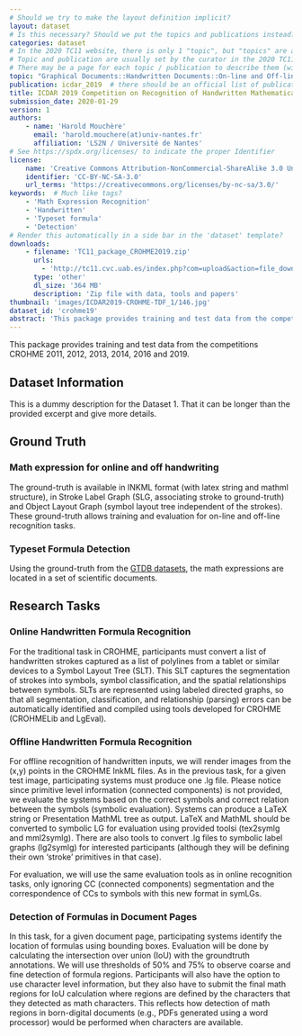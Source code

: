 ```yaml
---
# Should we try to make the layout definition implicit?
layout: dataset
# Is this necessary? Should we put the topics and publications instead?
categories: dataset
# In the 2020 TC11 website, there is only 1 "topic", but "topics" are arranged in a hierarchical way, like a taxonomy
# Topic and publication are usually set by the curator in the 2020 TC11 website
# There may be a page for each topic / publication to describe them (with pictures)
topic: "Graphical Documents::Handwritten Documents::On-line and Off-line"
publication: icdar_2019  # there should be an official list of publication ids
title: ICDAR 2019 Competition on Recognition of Handwritten Mathematical Expressions and Typeset Formula Detection
submission_date: 2020-01-29
version: 1
authors: 
    - name: 'Harold Mouchère'
      email: 'harold.mouchere(at)univ-nantes.fr'
      affiliation: 'LS2N / Université de Nantes'
# See https://spdx.org/licenses/ to indicate the proper Identifier
license: 
    name: 'Creative Commons Attribution-NonCommercial-ShareAlike 3.0 Unported'
    identifier: 'CC-BY-NC-SA-3.0'
    url_terms: 'https://creativecommons.org/licenses/by-nc-sa/3.0/'
keywords:  # Much like tags?
    - 'Math Expression Recognition'
    - 'Handwritten'
    - 'Typeset formula'
    - 'Detection'
# Render this automatically in a side bar in the 'dataset' template?
downloads:
    - filename: 'TC11_package_CROHME2019.zip'
      urls: 
        - 'http://tc11.cvc.uab.es/index.php?com=upload&action=file_down&section=dataset&section_id=270&file=237'
      type: 'other'
      dl_size: '364 MB'
      description: 'Zip file with data, tools and papers'
thumbnail: 'images/ICDAR2019-CROHME-TDF_1/146.jpg'
dataset_id: 'crohme19'
abstract: 'This package provides training and test data from the competitions CROHME 2011, 2012, 2013, 2014, 2016 and 2019.'
---
```


This package provides training and test data from the competitions CROHME 2011, 2012, 2013, 2014, 2016 and 2019.

## Dataset Information

This is a dummy description for the Dataset 1. That it can be longer than the
provided excerpt and give more details.


## Ground Truth

### Math expression for online and off handwriting
The ground-truth is available in INKML format (with latex string and mathml structure), in Stroke Label Graph (SLG, associating stroke to ground-truth) and Object Layout Graph (symbol layout tree independent of the strokes). These ground-truth allows training and evaluation for on-line and off-line recognition tasks.

### Typeset Formula Detection
Using the ground-truth from the [GTDB datasets](https://github.com/uchidalab/GTDB-Dataset), the math expressions are located in a set of scientific documents.

## Research Tasks

### Online Handwritten Formula Recognition
For the traditional task in CROHME, participants must convert a list of handwritten strokes captured as a list of polylines from a tablet or similar devices to a Symbol Layout Tree (SLT). This SLT captures the segmentation of strokes into symbols, symbol classification, and the spatial relationships between symbols. SLTs are represented using labeled directed graphs, so that all segmentation, classification, and relationship (parsing) errors can be automatically identified and compiled using tools developed for CROHME (CROHMELib and LgEval).

### Offline Handwritten Formula Recognition
For offline recognition of handwritten inputs, we will render images from the (x,y) points in the CROHME InkML files. As in the previous task, for a given test image, participating systems must produce one .lg file. Please notice since primitive level information (connected components) is not provided, we evaluate the systems based on the correct symbols and correct relation between the symbols (symbolic evaluation). Systems can produce a LaTeX string or Presentation MathML tree as output. LaTeX and MathML should be converted to symbolic LG for evaluation using provided toolsi (tex2symlg and mml2symlg). There are also tools to convert .lg files to symbolic label graphs (lg2symlg) for interested participants (although they will be defining their own ‘stroke’ primitives in that case).

For evaluation, we will use the same evaluation tools as in online recognition tasks, only ignoring CC (connected components) segmentation and the correspondence of CCs to symbols with this new format in symLGs.

### Detection of Formulas in Document Pages
In this task, for a given document page, participating systems identify the location of formulas using bounding boxes. Evaluation will be done by calculating the intersection over union (IoU) with the groundtruth annotations. We will use thresholds of 50% and 75% to observe coarse and fine detection of formula regions. Participants will also have the option to use character level information, but they also have to submit the final math regions for IoU calculation where regions are defined by the characters that they detected as math characters. This reflects how detection of math regions in born-digital documents (e.g., PDFs generated using a word processor) would be performed when characters are available.
